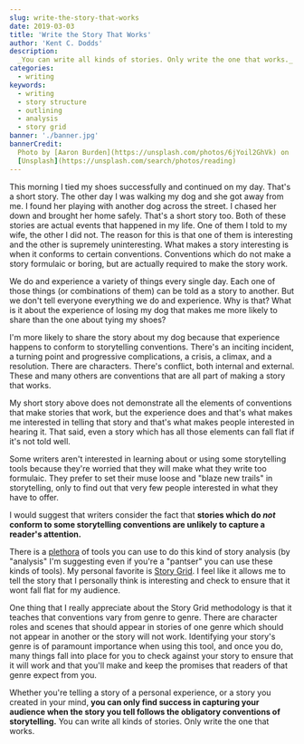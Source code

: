 ```yaml
---
slug: write-the-story-that-works
date: 2019-03-03
title: 'Write the Story That Works'
author: 'Kent C. Dodds'
description:
  _You can write all kinds of stories. Only write the one that works._
categories:
  - writing
keywords:
  - writing
  - story structure
  - outlining
  - analysis
  - story grid
banner: './banner.jpg'
bannerCredit:
  Photo by [Aaron Burden](https://unsplash.com/photos/6jYoil2GhVk) on
  [Unsplash](https://unsplash.com/search/photos/reading)
---
```


This morning I tied my shoes successfully and continued on my day. That's a
short story. The other day I was walking my dog and she got away from me. I
found her playing with another dog across the street. I chased her down and
brought her home safely. That's a short story too. Both of these stories are
actual events that happened in my life. One of them I told to my wife, the other
I did not. The reason for this is that one of them is interesting and the other
is supremely uninteresting. What makes a story interesting is when it conforms
to certain conventions. Conventions which do not make a story formulaic or
boring, but are actually required to make the story work.

We do and experience a variety of things every single day. Each one of those
things (or combinations of them) can be told as a story to another. But we don't
tell everyone everything we do and experience. Why is that? What is it about the
experience of losing my dog that makes me more likely to share than the one
about tying my shoes?

I'm more likely to share the story about my dog because that experience happens
to conform to storytelling conventions. There's an inciting incident, a turning
point and progressive complications, a crisis, a climax, and a resolution. There
are characters. There's conflict, both internal and external. These and many
others are conventions that are all part of making a story that works.

My short story above does not demonstrate all the elements of conventions that
make stories that work, but the experience does and that's what makes me
interested in telling that story and that's what makes people interested in
hearing it. That said, even a story which has all those elements can fall flat
if it's not told well.

Some writers aren't interested in learning about or using some storytelling
tools because they're worried that they will make what they write too formulaic.
They prefer to set their muse loose and "blaze new trails" in storytelling, only
to find out that very few people interested in what they have to offer.

I would suggest that writers consider the fact that **stories which do _not_
conform to some storytelling conventions are unlikely to capture a reader's
attention.**

There is a [plethora](https://youtu.be/zWld721Wk-Q) of tools you can use to do
this kind of story analysis (by "analysis" I'm suggesting even if you're a
"pantser" you can use these kinds of tools). My personal favorite is
[Story Grid](https://storygrid.com/). I feel like it allows me to tell the story
that I personally think is interesting and check to ensure that it wont fall
flat for my audience.

One thing that I really appreciate about the Story Grid methodology is that it
teaches that conventions vary from genre to genre. There are character roles and
scenes that should appear in stories of one genre which should not appear in
another or the story will not work. Identifying your story's genre is of
paramount importance when using this tool, and once you do, many things fall
into place for you to check against your story to ensure that it will work and
that you'll make and keep the promises that readers of that genre expect from
you.

Whether you're telling a story of a personal experience, or a story you created
in your mind, **you can only find success in capturing your audience when the
story you tell follows the obligatory conventions of storytelling.** You can
write all kinds of stories. Only write the one that works.
